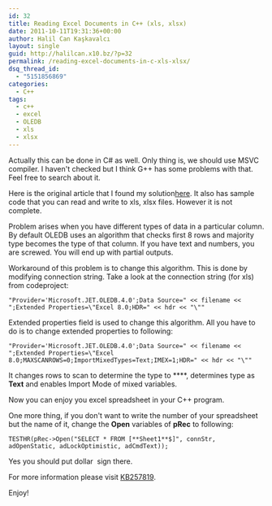 ```yaml
---
id: 32
title: Reading Excel Documents in C++ (xls, xlsx)
date: 2011-10-11T19:31:36+00:00
author: Halil Can Kaşkavalcı
layout: single
guid: http://halilcan.x10.bz/?p=32
permalink: /reading-excel-documents-in-c-xls-xlsx/
dsq_thread_id:
  - "5151856869"
categories:
  - C++
tags:
  - c++
  - excel
  - OLEDB
  - xls
  - xlsx
---
```

Actually this can be done in C# as well. Only thing is, we should use MSVC compiler. I haven't checked but I think G++ has some problems with that. Feel free to search about it.

Here is the original article that I found my solution[here](http://www.codeproject.com/KB/office/excel-ado-c.aspx "Excel-ado-c at codeproject"). It also has sample code that you can read and write to xls, xlsx files. However it is not complete.

Problem arises when you have different types of data in a particular column. By default OLEDB uses an algorithm that checks first 8 rows and majority type becomes the type of that column. If you have text and numbers, you are screwed. You will end up with partial outputs.

Workaround of this problem is to change this algorithm. This is done by modifying connection string. Take a look at the connection string (for xls) from codeproject:

`"Provider='Microsoft.JET.OLEDB.4.0';Data Source=" << filename << ";Extended Properties=\"Excel 8.0;HDR=" << hdr << "\""`

Extended properties field is used to change this algorithm. All you have to do is to change extended properties to following:

`"Provider='Microsoft.JET.OLEDB.4.0';Data Source=" << filename << ";Extended Properties=\"Excel 8.0;MAXSCANROWS=0;ImportMixedTypes=Text;IMEX=1;HDR=" << hdr << "\""`

It changes rows to scan to determine the type to ****, determines type as **Text** and enables Import Mode of mixed variables.

Now you can enjoy you excel spreadsheet in your C++ program.

One more thing, if you don't want to write the number of your spreadsheet but the name of it, change the **Open** variables of **pRec** to following:

`TESTHR(pRec->Open("SELECT * FROM [**Sheet1**$]", connStr, adOpenStatic, adLockOptimistic, adCmdText));`

Yes you should put dollar  sign there.

For more information please visit [KB257819](http://support.microsoft.com/kb/257819).

Enjoy!
